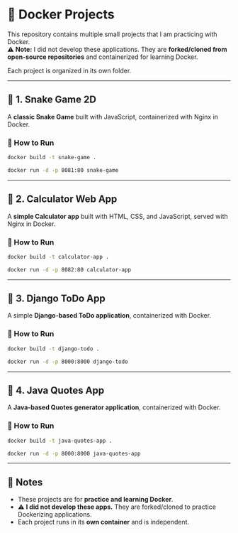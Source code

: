 # 🚀 Docker Projects

This repository contains multiple small projects that I am practicing with Docker.  
⚠️ **Note:** I did not develop these applications. They are **forked/cloned from open-source repositories** and containerized for learning Docker.

Each project is organized in its own folder.

---

## 📌 1. Snake Game 2D

A **classic Snake Game** built with JavaScript, containerized with Nginx in Docker.

### 🔧 How to Run
```bash
docker build -t snake-game .
```
```bash
docker run -d -p 8081:80 snake-game
```

---

## 📌 2. Calculator Web App

A **simple Calculator app** built with HTML, CSS, and JavaScript, served with Nginx in Docker.

### 🔧 How to Run
```bash
docker build -t calculator-app .
```
```bash
docker run -d -p 8082:80 calculator-app
```

---

## 📌 3. Django ToDo App

A simple **Django-based ToDo application**, containerized with Docker.

### 🔧 How to Run
```bash
docker build -t django-todo .
```
```bash
docker run -d -p 8000:8000 django-todo
```

---

## 📌 4. Java Quotes App

A **Java-based Quotes generator application**, containerized with Docker.

### 🔧 How to Run
```bash
docker build -t java-quotes-app .
```
```bash
docker run -d -p 8000:8000 java-quotes-app
```

---

## 📖 Notes
- These projects are for **practice and learning Docker**.  
- ⚠️ **I did not develop these apps.** They are forked/cloned to practice Dockerizing applications.  
- Each project runs in its **own container** and is independent.

